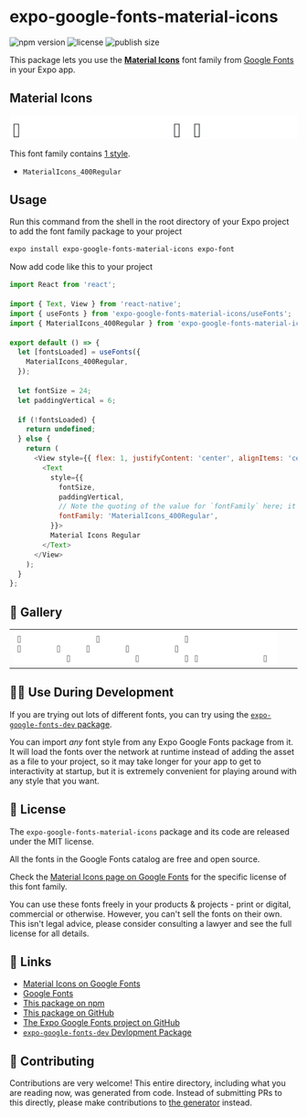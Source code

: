 # expo-google-fonts-material-icons

![npm version](https://flat.badgen.net/npm/v/expo-google-fonts-material-icons)
![license](https://flat.badgen.net/github/license/expo/google-fonts)
![publish size](https://flat.badgen.net/packagephobia/install/expo-google-fonts-material-icons)

This package lets you use the [**Material Icons**](https://fonts.google.com/specimen/Material+Icons) font family from [Google Fonts](https://fonts.google.com/) in your Expo app.

## Material Icons

![Material Icons](./font-family.png)

This font family contains [1 style](#-gallery).

- `MaterialIcons_400Regular`

## Usage

Run this command from the shell in the root directory of your Expo project to add the font family package to your project
```sh
expo install expo-google-fonts-material-icons expo-font
```

Now add code like this to your project
```js
import React from 'react';

import { Text, View } from 'react-native';
import { useFonts } from 'expo-google-fonts-material-icons/useFonts';
import { MaterialIcons_400Regular } from 'expo-google-fonts-material-icons/400Regular';

export default () => {
  let [fontsLoaded] = useFonts({
    MaterialIcons_400Regular,
  });

  let fontSize = 24;
  let paddingVertical = 6;

  if (!fontsLoaded) {
    return undefined;
  } else {
    return (
      <View style={{ flex: 1, justifyContent: 'center', alignItems: 'center' }}>
        <Text
          style={{
            fontSize,
            paddingVertical,
            // Note the quoting of the value for `fontFamily` here; it expects a string!
            fontFamily: 'MaterialIcons_400Regular',
          }}>
          Material Icons Regular
        </Text>
      </View>
    );
  }
};

```

## 🔡 Gallery


||||
|-|-|-|
|![MaterialIcons_400Regular](.//400Regular/MaterialIcons_400Regular.ttf.png)||||


## 👩‍💻 Use During Development

If you are trying out lots of different fonts, you can try using the [`expo-google-fonts-dev` package](https://github.com/freeboub/google-fonts/tree/master/font-packages/dev#readme).

You can import *any* font style from any Expo Google Fonts package from it. It will load the fonts
over the network at runtime instead of adding the asset as a file to your project, so it may take longer
for your app to get to interactivity at startup, but it is extremely convenient
for playing around with any style that you want.

## 📖 License

The `expo-google-fonts-material-icons` package and its code are released under the MIT license.

All the fonts in the Google Fonts catalog are free and open source.

Check the [Material Icons page on Google Fonts](https://fonts.google.com/specimen/Material+Icons) for the specific license of this font family.

You can use these fonts freely in your products & projects - print or digital, commercial or otherwise. However, you can't sell the fonts on their own. This isn't legal advice, please consider consulting a lawyer and see the full license for all details.

## 🔗 Links

- [Material Icons on Google Fonts](https://fonts.google.com/specimen/Material+Icons)
- [Google Fonts](https://fonts.google.com/)
- [This package on npm](https://www.npmjs.com/package/expo-google-fonts-material-icons)
- [This package on GitHub](https://github.com/freeboub/google-fonts/tree/master/font-packages/material-icons)
- [The Expo Google Fonts project on GitHub](https://github.com/freeboub/google-fonts)
- [`expo-google-fonts-dev` Devlopment Package](https://github.com/freeboub/google-fonts/tree/master/font-packages/dev)

## 🤝 Contributing

Contributions are very welcome! This entire directory, including what you are reading now, was generated from code. Instead of submitting PRs to this directly, please make contributions to [the generator](https://github.com/freeboub/google-fonts/tree/master/packages/generator) instead.
